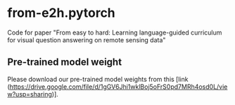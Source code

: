 # from-e2h.pytorch
Code for paper "From easy to hard: Learning language-guided curriculum for visual question answering on remote sensing data"



## Pre-trained model weight
Please download our pre-trained model weights from this [link (https://drive.google.com/file/d/1gGV6Jhi1wklBoj5oFrS0pd7MRh4osd0L/view?usp=sharing)].

